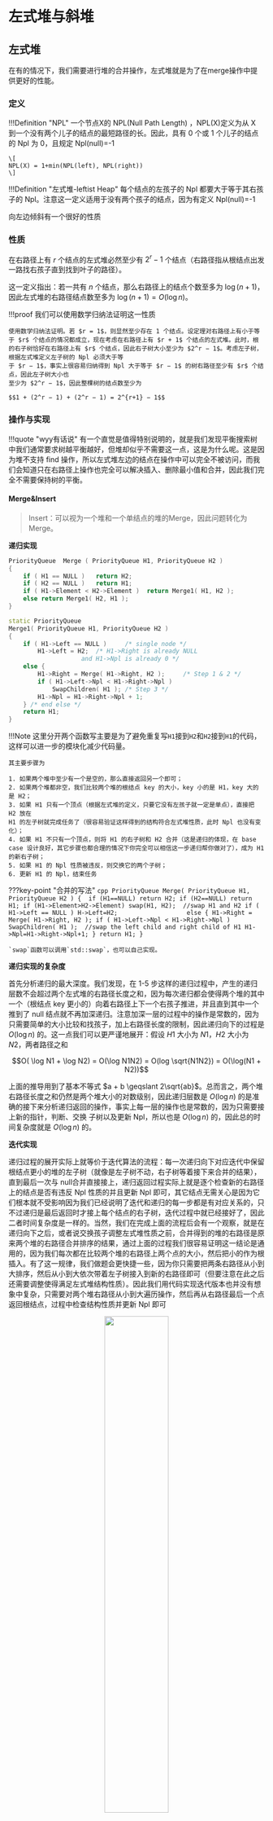 # 左式堆与斜堆

## 左式堆



在有的情况下，我们需要进行堆的合并操作，左式堆就是为了在merge操作中提供更好的性能。
### 定义
!!!Definition "NPL"
    一个节点X的 NPL(Null Path Length) ，NPL(X)定义为从 X 到一个没有两个儿子的结点的最短路径的长。因此，具有 0 个或 1 个儿子的结点的 Npl 为 0，且规定 Npl(null)=-1

    \[
    NPL(X) = 1+min(NPL(left), NPL(right))
    \]


!!!Definition "左式堆-leftist Heap"
    每个结点的左孩子的 Npl 都要大于等于其右孩子的 Npl。注意这一定义适用于没有两个孩子的结点，因为有定义 Npl(null)=-1


向左边倾斜有一个很好的性质

### 性质
在右路径上有 $r$ 个结点的左式堆必然至少有 $2^r − 1$ 个结点（右路径指从根结点出发一路找右孩子直到找到叶子的路径）。

这一定义指出：若一共有 $n$ 个结点，那么右路径上的结点个数至多为 $\log(n + 1)$，因此左式堆的右路径结点数至多为 $\log(n + 1)=O(\log n)$。

!!!proof
    我们可以使用数学归纳法证明这一性质

    使用数学归纳法证明。若 $r = 1$，则显然至少存在 1 个结点。设定理对右路径上有小于等于 $r$ 个结点的情况都成立，现在考虑在右路径上有 $r + 1$ 个结点的左式堆。此时，根的右子树恰好在右路径上有 $r$ 个结点，因此右子树大小至少为 $2^r − 1$。考虑左子树，根据左式堆定义左子树的 Npl 必须大于等
    于 $r − 1$，事实上很容易归纳得到 Npl 大于等于 $r − 1$ 的树右路径至少有 $r$ 个结点，因此左子树大小也
    至少为 $2^r − 1$，因此整棵树的结点数至少为
    
    $$1 + (2^r − 1) + (2^r − 1) = 2^{r+1} − 1$$


### 操作与实现

!!!quote "wyy有话说"
    有一个直觉是值得特别说明的，就是我们发现平衡搜索树中我们通常要求树越平衡越好，但堆却似乎不需要这一点，这是为什么呢。这是因为堆不支持 find 操作，所以左式堆左边的结点在操作中可以完全不被访问，而我们会知道只在右路径上操作也完全可以解决插入、删除最小值和合并，因此我们完全不需要保持树的平衡。

#### Merge&Insert
> Insert：可以视为一个堆和一个单结点的堆的Merge，因此问题转化为Merge。

**递归实现**

```cpp
PriorityQueue  Merge ( PriorityQueue H1, PriorityQueue H2 )
{ 
	if ( H1 == NULL )   return H2;	
	if ( H2 == NULL )   return H1;	
	if ( H1->Element < H2->Element )  return Merge1( H1, H2 );
	else return Merge1( H2, H1 );
}

static PriorityQueue
Merge1( PriorityQueue H1, PriorityQueue H2 )
{ 
	if ( H1->Left == NULL ) 	/* single node */
		H1->Left = H2;	/* H1->Right is already NULL 
				    and H1->Npl is already 0 */
	else {
		H1->Right = Merge( H1->Right, H2 );     /* Step 1 & 2 */
		if ( H1->Left->Npl < H1->Right->Npl )
			SwapChildren( H1 );	/* Step 3 */
		H1->Npl = H1->Right->Npl + 1;
	} /* end else */
	return H1;
}
```

!!!Note
    这里分开两个函数写主要是为了避免重复写`H1`接到`H2`和`H2`接到`H1`的代码，这样可以进一步的模块化减少代码量。

    其主要步骤为

    1. 如果两个堆中至少有一个是空的，那么直接返回另一个即可；
    2. 如果两个堆都非空，我们比较两个堆的根结点 key 的大小，key 小的是 H1，key 大的是 H2；
    3. 如果 H1 只有一个顶点（根据左式堆的定义，只要它没有左孩子就一定是单点），直接把 H2 放在
    H1 的左子树就完成任务了（很容易验证这样得到的结构符合左式堆性质，此时 Npl 也没有变化）；
    4. 如果 H1 不只有一个顶点，则将 H1 的右子树和 H2 合并（这是递归的体现，在 base case 设计良好，其它步骤也都合理的情况下你完全可以相信这一步递归帮你做对了），成为 H1 的新右子树；
    5. 如果 H1 的 Npl 性质被违反，则交换它的两个子树；
    6. 更新 H1 的 Npl，结束任务

???key-point "合并的写法"
    ```cpp
    PriorityQueue Merge( PriorityQueue H1, PriorityQueue H2 )
    { 
    if (H1==NULL) return H2;
    if (H2==NULL) return H1;
    if (H1->Element>H2->Element)
        swap(H1, H2);  //swap H1 and H2
    if ( H1->Left == NULL )
        H->Left=H2;                  
    else {
        H1->Right = Merge( H1->Right, H2 );
        if ( H1->Left->Npl < H1->Right->Npl )
        SwapChildren( H1 );  //swap the left child and right child of H1
        H1->Npl=H1->Right->Npl+1;
    }
    return H1;
    }
    ```


    `swap`函数可以调用`std::swap`，也可以自己实现。

**递归实现的复杂度**

首先分析递归的最大深度。我们发现，在 1-5 步这样的递归过程中，产生的递归层数不会超过两个左式堆的右路径长度之和，因为每次递归都会使得两个堆的其中一个（根结点 key 更小的）向着右路径上下一个右孩子推进，并且直到其中一个推到了 null 结点就不再加深递归。注意加深一层的过程中的操作是常数的，因为只需要简单的大小比较和找孩子，加上右路径长度的限制，因此递归向下的过程是 $O(\log n)$ 的。这一点我们可以更严谨地展开：假设 $H1$ 大小为 $N1$，$H2$ 大小为 $N2$，两者路径之和

$$O( \log N1 + \log N2) = O(\log N1N2) = O(log \sqrt{N1N2}) = O(\log(N1 + N2))$$

上面的推导用到了基本不等式 $a + b \geqslant 2\sqrt{ab}$。总而言之，两个堆右路径长度之和仍然是两个堆大小的对数级别，因此递归层数是 $O(\log n)$ 的是准确的接下来分析递归返回的操作，事实上每一层的操作也是常数的，因为只需要接上新的指针，判断、交换
子树以及更新 Npl，所以也是 $O(\log n)$ 的，因此总的时间复杂度就是 $O(\log n)$ 的。


**迭代实现**


 递归过程的展开实际上就等价于迭代算法的流程：每一次递归向下对应迭代中保留根结点更小的堆的左子树（就像是左子树不动，右子树等着接下来合并的结果），直到最后一次与 null合并直接接上，递归返回过程实际上就是逐个检查新的右路径上的结点是否有违反 Npl 性质的并且更新 Npl 即可，其它结点无需关心是因为它们根本就不受影响因为我们已经说明了迭代和递归的每一步都是有对应关系的，只不过递归是最后返回时才接上每个结点的右子树，迭代过程中就已经接好了，因此二者时间复杂度是一样的。当然，我们在完成上面的流程后会有一个观察，就是在递归向下之后，或者说交换孩子调整左式堆性质之前，合并得到的堆的右路径是原来两个堆的右路径合并排序的结果，通过上面的过程我们很容易证明这一结论是通用的，因为我们每次都在比较两个堆的右路径上两个点的大小，然后把小的作为根插入。有了这一规律，我们做题会更快捷一些，因为你只需要把两条右路径从小到大排序，然后从小到大依次带着左子树接入到新的右路径即可（但要注意在此之后还需要调整使得满足左式堆结构性质）。因此我们用代码实现迭代版本也并没有想象中复杂，只需要对两个堆右路径从小到大遍历操作，然后再从右路径最后一个点返回根结点，过程中检查结构性质并更新 Npl 即可

 <div align=center><img src="../part1/16.png" width="50%"></div>

```cpp
void npl_update(LeftistHeap h) {
    if (h == NULL) return;
    h->npl = h->right == NULL ? 0 : h->right->npl + 1;
}

LeftistHeap merge_iterative(LeftistHeap h1, LeftistHeap h2) {
    if (h1 == NULL) return h2;
    if (h2 == NULL) return h1;
    LeftistHeap stack[MAX_STACK_SIZE] = {NULL};
    int top = -1;
    LeftistHeap h = NULL;//创建新堆
    LeftistHeap *p = &h;//指向新堆的指针，用于更新
    while (h1 != NULL && h2 != NULL) {
        if (h1->key > h2->key) {
            swap(h1, h2);
        }//保证h1的key小于h2
        stack[++top] = h1;//将h1入栈
        *p = h1;//修改新堆对应位置上的值
        p = &h1->right;//指针指向下一个需要更新的位置
        LeftistHeap next = h1->right;//保留下一个h1
        h1->right = h2;//将h2接到h1的右边,如果此时接得不对，会在下一次循环中*p=h1，来修改
        h1 = next;//更新h1  
    }
    *p = h1 == NULL ? h2 : h1;//剩余的直接接上
    while (top >= 0) {
        npl_update(stack[top--]);
    }//更新npl
    adjust(h);//调整堆
    return h;
}

void adjust(LeftistHeap h) {
    if (h == NULL) return;
    adjust(h->right);
    if (h->right == NULL) return；
    if (h->left==NULL||h->left->npl < h->right->npl) {
        swap(h->left, h->right);
    }
    npl_update(h);
}
```



## 斜堆

斜堆与左式堆的关系就像是 splay 树和 AVL 树之间的关系。回顾 splay 树，它并不需要维护 AVL 树中的 bf 属性，只需要在访问一个结点之后就无脑地将它用 zig/zig-zig/zig-zag 三种情况将它翻到根结点即可。

斜堆也是类似的想法，它不用再维护 Npl，因此在递归过程中左式堆所有维护结构性质以及更新 Npl 的

操作不再需要，取而代之的是如下操作:

!!!Definition "斜堆"
    1. 在 base case 是处理 H 与 null 连接的情况时，左式堆直接返回 H 即可，但斜堆必须看 H 的右路径，我们要求 H 右路径上除了最大结点之外都必须交换其左右孩子。

    2. 在非 base case 时，若 H1 的根结点小于 H2，如果是左式堆，我们需要合并 H1 的右子树和 H2作为 H1 的新右子树，最后再判断这样是否违反性质决定是否交换左右孩子，斜堆直接无脑交换，也就是说每次这种情况都把 H1 的左孩子换到右孩子的位置，然后把新合并的插入在 H1 的左子树上。

总的来说，斜堆的基本操作与左式堆类似，但是每一次递归完毕都进行不加判断大小的交换操作


!!!Example
     <div align=center><img src="../part1/17.png" width="70%"></div>

     如果我们像前面分析左式堆那样展开递归的每一步，前面的过程很好理解，就是无脑交换根的 key 更小的堆的左右孩子，关键在于当递归到最深的一层我们看到实际上是merge 一个 null 堆和一个 18 为根、35 为 18 的左孩子的堆，我们看上面操作的第一条，这个堆的右路径上除了最大结点外都要交换左右孩子，但幸运的是，这个堆右路径只有 18 一个结点，它是最大的，所以无需交换。维基百科等地方的斜堆 base case 之后都无需操作，但这里可能还有操作

     最后合并出的堆的左路径上讲包含两个原始堆的右路径排序后的结果，当然后面还可能连着原始堆右路径最大值的一些左孩子（因为这些左孩子是不被交换的）

### 斜堆的摊还分析

斜堆的期望类似于Splay tree，**Any M consecutive operations take at most $O(M \log N)$ time**,为了证明这个，我们仍然需要用势函数法来进行摊还分析。

定义势函数之前，我们要先定义一些其它的东西

!!!Definition
    我们称一个结点 P 是重的（heavy），如果它的右子树结点个数至少是 P 的所有后代的一半（后代包括 P 自身）。反之称为轻结点（light node）

!!!Property "引理"
    对于右路径上有 $l$ 个轻结点的斜堆，整个斜堆至少有 $2^l − 1$ 个结点，这意味着一个 $n$ 个结点的斜堆右路径上的轻结点个数为 $O(\log n)$。

    我们可以使用数学归纳法来证明：

    首先，对于l=1,整棵树至少有$2^1-1=1$个结点，结论是正确的；
    假设对于右路径上有小于等于$l$个轻结点的斜堆，整个斜堆至少有$2^l-1$个结点的结论都成立
    现在考虑右路径上有$l+1$个轻结点的斜堆。
    设右路径上第一个轻结点为P，如果把这个结点及其左子树一起删除，则至少删除了以P为根的子树的所有的结点的一半再加一(右子树节点数加根)，因为P是轻的；则剩下的右路径上有$l$个轻结点，根据归纳假设，剩下的结点至少有$2^l-1$个，加上删掉的结点，整个斜堆至少有$2*(2^l-1)+1$

我们需要证明的是

**若我们有两个斜堆 $H1$ 和 $H2$，它们分别有 $n_1$ 和 $n_2$ 个结点，则合并 $H1$ 和 $H2$ 的摊还时间复杂度为 $O(\log n)$，其中 $n = n_1 + n_2$。**

因为insert和delete都是以merge为基础的，所以我们只需要证明merge的摊还时间复杂度即可。

!!!proof
    证明: 我们定义势函数 $\Phi(Hi)$ 等于堆 $Hi$ 的重结点（heavy node）的个数，并令 H3 为合并后的新堆.我们设 $Hi(i = 1, 2)$ 的右路径上的轻结点数量为 $li$，重结点数量为 $hi$，因此真实的合并操作最坏的时间复杂度为 
    
    $$ci = l1 + l2 + h1 + h2$$

    (所有操作都在右路径上完成)。因此根据摊还分析我们知道摊还时间复杂度为
    
    \[
        \hat{ci} = ci + \Phi(H3) − (\Phi(H1) + \Phi(H2))
    \]

    事实上，在 merge 前我们可以记$\Phi(H1) + \Phi(H2) = h1 + h2 + h$,其中 $h$ 表示不在右路径上的重结点个数。现在我们要考察合并后的情况，事实上我们有两个非常重要的观察：

    1. 只有在 H1 和 H2 右路径上的结点才可能改变轻重状态，这是很显然的，因为其它结点合并前后子树是完全被复制的，所以不可能改变轻重状态；
   
    2. H1 和 H2 右路径上的重结点在合并后一定会变成轻结点，这是因为右路径上结点一定会交换左右子树，并且后续所有结点也都会继续插入在左子树上（这也表明轻结点不一定变为重结点）。结合以上两点，我们知道合并后原本不在右路径上的 h 个重结点仍然是重结点，在右路径上的$h1 + h2$个重结点全部变成轻结点，$l1 + l2$ 个轻结点不一定都变重，因此合并后我们有$\Phi(H3) \leqslant l1 + l2 + h$,代入数据计算可得

    \[
        \hat{ci} \leqslant (l1 + l2 + h1 + h2) + (l1 + l2 + h) − (h1 + h2 + h) = 2(l1 + l2).
    \]

    根据前面的引理，$l1 + l2 = O(\log n_1 + \log n_2) = O(\log(n_1 + n_2)) = O(\log n)$（这里的等号之前有完全一样的说明过），并且注意到初始（空堆）势函数一定为 0。且之后总是非负的，所以这一势函数定义满足要求，因此我们的证明也就完成了。


!!!key-point
    对于斜堆和左式堆的合并,是$O(\log n)$的，这个$n$既可以是两个堆的大小之和，或者是$\max(n1,n2)$,因为

    \[
        \log n_1+\log n_2 \leqslant 2 \log \max(n1,n2)
    \]